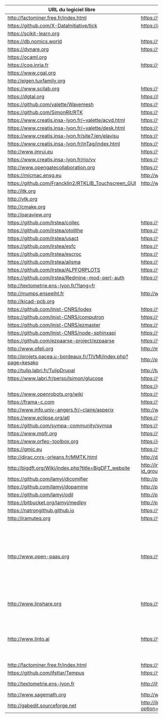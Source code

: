 | URL du logiciel libre                                            | URL du labo contributeur principal                                                  | Contexte                                                                                                                                                                |
|------------------------------------------------------------------|-------------------------------------------------------------------------------------|-------------------------------------------------------------------------------------------------------------------------------------------------------------------------|
| <http://factominer.free.fr/index.html>                           | <https://www.agrocampus-ouest.fr>                                                   |                                                                                                                                                                         |
| <https://github.com/X-DataInitiative/tick>                       | <https://portail.polytechnique.edu/datascience/fr>                                  |                                                                                                                                                                         |
| <https://scikit-learn.org>                                       |                                                                                     |                                                                                                                                                                         |
| <https://db.nomics.world>                                        | <https://www.cepremap.fr>                                                           |                                                                                                                                                                         |
| <https://dynare.org>                                             | <https://www.cepremap.fr>                                                           |                                                                                                                                                                         |
| <https://ocaml.org>                                              |                                                                                     |                                                                                                                                                                         |
| <https://coq.inria.fr>                                           | <https://www.inria.fr>                                                              |                                                                                                                                                                         |
| <https://www.cgal.org>                                           |                                                                                     |                                                                                                                                                                         |
| <http://eigen.tuxfamily.org>                                     |                                                                                     |                                                                                                                                                                         |
| <https://www.scilab.org>                                         | <https://www.inria.fr> (début)                                                      |                                                                                                                                                                         |
| <https://dgtal.org>                                              | <https://liris.cnrs.fr>                                                             |                                                                                                                                                                         |
| <https://github.com/valette/Wavemesh>                            | <https://www.creatis.insa-lyon.fr>                                                  |                                                                                                                                                                         |
| <https://github.com/SimonRit/RTK>                                | <https://www.creatis.insa-lyon.fr>                                                  |                                                                                                                                                                         |
| <https://www.creatis.insa-lyon.fr/~valette/acvd.html>            | <https://www.creatis.insa-lyon.fr>                                                  |                                                                                                                                                                         |
| <https://www.creatis.insa-lyon.fr/~valette/desk.html>            | <https://www.creatis.insa-lyon.fr>                                                  |                                                                                                                                                                         |
| <https://www.creatis.insa-lyon.fr/site7/en/elavisu>              | <https://www.creatis.insa-lyon.fr>                                                  |                                                                                                                                                                         |
| <https://www.creatis.insa-lyon.fr/inTag/index.html>              | <https://www.creatis.insa-lyon.fr>                                                  |                                                                                                                                                                         |
| <http://www.jmrui.eu>                                            | <https://www.creatis.insa-lyon.fr>                                                  |                                                                                                                                                                         |
| <https://www.creatis.insa-lyon.fr/rio/vv>                        | <https://www.creatis.insa-lyon.fr>                                                  |                                                                                                                                                                         |
| <http://www.opengatecollaboration.org>                           | <https://www.creatis.insa-lyon.fr>                                                  |                                                                                                                                                                         |
| <https://micmac.ensg.eu>                                         | <http://www.ensg.eu>                                                                |                                                                                                                                                                         |
| <https://github.com/Francklin2/RTKLIB_Touchscreen_GUI>           | <http://www.ensg.eu>                                                                |                                                                                                                                                                         |
| <http://itk.org>                                                 |                                                                                     |                                                                                                                                                                         |
| <http://vtk.org>                                                 |                                                                                     |                                                                                                                                                                         |
| <http://cmake.org>                                               |                                                                                     |                                                                                                                                                                         |
| <http://paraview.org>                                            |                                                                                     |                                                                                                                                                                         |
| <https://github.com/Irstea/collec>                               | <https://www.irstea.fr>                                                             |                                                                                                                                                                         |
| <https://github.com/Irstea/otolithe>                             | <https://www.irstea.fr>                                                             |                                                                                                                                                                         |
| <https://github.com/Irstea/usact>                                | <https://www.irstea.fr>                                                             |                                                                                                                                                                         |
| <https://github.com/Irstea/esfc>                                 | <https://www.irstea.fr>                                                             |                                                                                                                                                                         |
| <https://github.com/Irstea/escroc>                               | <https://www.irstea.fr>                                                             |                                                                                                                                                                         |
| <https://github.com/Irstea/alisma>                               | <https://www.irstea.fr>                                                             |                                                                                                                                                                         |
| <https://github.com/Irstea/ALPFORPLOTS>                          | <https://www.irstea.fr>                                                             |                                                                                                                                                                         |
| <https://github.com/Irstea/Redmine-mod-perl-auth>                | <https://www.irstea.fr>                                                             |                                                                                                                                                                         |
| <http://textometrie.ens-lyon.fr/?lang=fr>                        |                                                                                     |                                                                                                                                                                         |
| <http://mumps.enseeiht.fr>                                       | <http://www.enseeiht.fr>                                                            |                                                                                                                                                                         |
| <http://kicad-pcb.org>                                           |                                                                                     |                                                                                                                                                                         |
| <https://github.com/Inist-CNRS/lodex>                            | <https://www.inist.fr>                                                              |                                                                                                                                                                         |
| <https://github.com/Inist-CNRS/computron>                        | <https://www.inist.fr>                                                              |                                                                                                                                                                         |
| <https://github.com/Inist-CNRS/ezmaster>                         | <https://www.inist.fr>                                                              |                                                                                                                                                                         |
| <https://github.com/Inist-CNRS/node-sphinxapi>                   | <https://www.inist.fr>                                                              |                                                                                                                                                                         |
| <https://github.com/ezpaarse-project/ezpaarse>                   | <https://www.inist.fr>                                                              |                                                                                                                                                                         |
| <http://www.ofeli.org>                                           | <http://math.univ-bpclermont.fr>                                                    |                                                                                                                                                                         |
| <http://projets.pacea.u-bordeaux.fr/TIVMI/index.php?page=kesako> | <http://projets.pacea.u-bordeaux.fr/TIVMI>                                          |                                                                                                                                                                         |
| <http://tulip.labri.fr/TulipDrupal>                              | <http://tulip.labri.fr>                                                             |                                                                                                                                                                         |
| <https://www.labri.fr/perso/lsimon/glucose>                      | <https://www.labri.fr>                                                              |                                                                                                                                                                         |
|                                                                  | <https://github.com/CNRS-DSI-Dev>                                                   |                                                                                                                                                                         |
| <https://www.openrobots.org/wiki>                                | <https://www.laas.fr>                                                               |                                                                                                                                                                         |
| <https://frama-c.com>                                            | <https://www.inria.fr>, <http://www-list.cea.fr>                                    |                                                                                                                                                                         |
| <http://www.info.univ-angers.fr/~claire/asperix>                 | <http://www.info.univ-angers.fr>                                                    |                                                                                                                                                                         |
| <https://www.eclipse.org/atl>                                    | <https://www.imt-atlantique.fr>                                                     |                                                                                                                                                                         |
| <https://github.com/sympa-community/sympa>                       | <https://www.renater.fr>                                                            |                                                                                                                                                                         |
| <https://www.mpfr.org>                                           | <https://www.inria.fr>                                                              |                                                                                                                                                                         |
| <https://www.orfeo-toolbox.org>                                  | <https://cnes.fr>                                                                   |                                                                                                                                                                         |
| <https://gmic.eu>                                                | <https://www.ensicaen.fr>                                                           |                                                                                                                                                                         |
| <http://dirac.cnrs-orleans.fr/MMTK.html>                         | <http://dirac.cnrs-orleans.fr>                                                      |                                                                                                                                                                         |
| <http://bigdft.org/Wiki/index.php?title=BigDFT_website>          | <http://inac.cea.fr/Phocea/Vie_des_labos/Ast/ast_groupe.php?id_groupe=12>           |                                                                                                                                                                         |
| <https://github.com/lamyj/dicomifier>                            | <http://plateforme.icube.unistra.fr>                                                |                                                                                                                                                                         |
| <https://github.com/lamyj/dopamine>                              | <http://plateforme.icube.unistra.fr>                                                |                                                                                                                                                                         |
| <https://github.com/lamyj/odil>                                  | <http://plateforme.icube.unistra.fr>                                                |                                                                                                                                                                         |
| <https://bitbucket.org/lamyj/medipy>                             | <http://plateforme.icube.unistra.fr>                                                |                                                                                                                                                                         |
| <https://natrongithub.github.io>                                 | <https://www.inria.fr>                                                              |                                                                                                                                                                         |
| <http://iramuteq.org>                                            | <https://www.lerass.com>                                                            |                                                                                                                                                                         |
| <http://www.open-paas.org>                                       | <https://www.lix.polytechnique.fr>                                                  | Pilotage commun d'un PhD sur algorithme de résumé automatique depuis 2016, NLU/NLP<br> <http://www.loria.fr/fr> Equipe Coast depuis 2013 : sécurité, infrastructure P2P |
| <http://www.linshare.org>                                        | <https://www.inserm.fr>                                                             | Co créateur initial en 2007, expressions des features                                                                                                                   |
| <http://www.linto.ai>                                            | <https://www.irit.fr/recherches/SAMOVA/pagelinto.html>                              | Equipe SAMoVA de l'IRIT depuis 2018<br>Traitement de l'acquisition sonore, reconnaissance et traitement du langage                                                      |
| <http://factominer.free.fr/index.html>                           | <https://www.agrocampus-ouest.fr>                                                   |                                                                                                                                                                         |
| <https://github.com/ifsttar/Tempus>                              | <https://www.ifsttar.fr/accueil>                                                    |                                                                                                                                                                         |
| <http://textometrie.ens-lyon.fr>                                 | <http://ihrim.ens-lyon.fr>                                                          | Créateur et développeur                                                                                                                                                 |
| <http://www.sagemath.org>                                        | <http://www.u-psud.fr>, <http://www.lri.fr>                                         |                                                                                                                                                                         |
| <http://gabedit.sourceforge.net>                                 | <http://ilm.univ-lyon1.fr/index.php?option=com_content&view=article&catid=34&id=65> |                                                                                                                                                                         |
